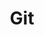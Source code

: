 ---
title: Git
description: Git是一个开源的分布式版本控制系统，可以有效、高速地处理从很小到非常大的项目版本管理。也是Linus Torvalds为了帮助管理Linux内核开发而开发的一个开放源码的版本控制软件。
image: index.jpg

# Badge style
style:
    background: "#2a9d8f"
    color: "#fff"
---